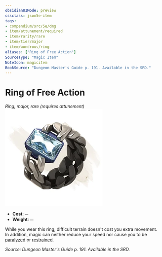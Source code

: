```yaml
---
obsidianUIMode: preview
cssclass: json5e-item
tags:
- compendium/src/5e/dmg
- item/attunement/required
- item/rarity/rare
- item/tier/major
- item/wondrous/ring
aliases: ["Ring of Free Action"]
SourceType: "Magic Item"
NoteIcon: magicitem
BookSource: "Dungeon Master's Guide p. 191. Available in the SRD."
---
```

# Ring of Free Action
*Ring, major, rare (requires attunement)*  
![](https://raw.githubusercontent.com/5etools-mirror-2/5etools-img/main/items/DMG/Ring%20of%20Free%20Action.webp#right)  

- **Cost**: ⏤
- **Weight**: ⏤

While you wear this ring, difficult terrain doesn't cost you extra movement. In addition, magic can neither reduce your speed nor cause you to be [paralyzed](/2-Mechanics/CLI/rules/conditions.md#paralyzed) or [restrained](/2-Mechanics/CLI/rules/conditions.md#restrained).

*Source: Dungeon Master's Guide p. 191. Available in the SRD.*